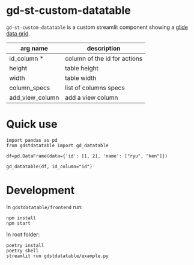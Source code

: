 # gd-st-custom-datatable

`gd-st-custom-datatable` is a custom streamlit component showing a [glide data grid](https://grid.glideapps.com/).

|   arg name      |      description             |
| --------------- | ---------------------------- |
| id_column *     | column of the id for actions |
| height          | table height                 |
| width           | table width                  |
| column_specs    | list of columns specs        |
| add_view_column | add a view column            |

# Quick use

```
import pandas as pd
from gdstdatatable import gd_datatable

df=pd.DataFrame(data={'id': [1, 2], 'name': ["ryu", "ken"]})

gd_datatable(df, id_column="id")

```

# Development

In `gdstdatatable/frontend` run:

```
npm install
npm start
```

In root folder:

```
poetry install
poetry shell
streamlit run gdstdatatable/example.py
```
